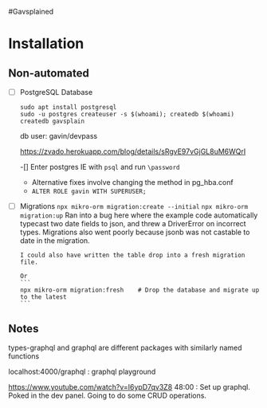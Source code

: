 #Gavsplained


# Installation



## Non-automated

- [ ] PostgreSQL Database
    ``` 
    sudo apt install postgresql
    sudo -u postgres createuser -s $(whoami); createdb $(whoami)
    createdb gavsplain
    ```
    db user: gavin/devpass

    https://zvado.herokuapp.com/blog/details/sRgvE97vGjGL8uM6WQrI

    -[] Enter postgres IE with `psql` and run `\password`
    - Alternative fixes involve changing the method in pg_hba.conf
    - `ALTER ROLE gavin WITH SUPERUSER;`


- [ ] Migrations 
      `npx mikro-orm migration:create --initial`
      `npx mikro-orm migration:up`
      Ran into a bug here where the example code automatically 
      typecast two date fields to json, and threw a DriverError
      on incorrect types. Migrations also went poorly because 
      jsonb was not castable to date in the migration. 

      I could also have written the table drop into a fresh migration file.

      Or 
      ```
      npx mikro-orm migration:fresh    # Drop the database and migrate up to the latest
      ```


## Notes

types-graphql and graphql are different packages with similarly named functions

localhost:4000/graphql : graphql playground

https://www.youtube.com/watch?v=I6ypD7qv3Z8
48:00 : Set up graphql. Poked in the dev panel. Going to do some
CRUD operations.